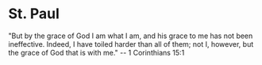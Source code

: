 # St. Paul

"But by the grace of God I am what I am,
and his grace to me has not been ineffective.
Indeed, I have toiled harder than all of them;
not I, however, but the grace of God that is with me." -- 1 Corinthians 15:1

